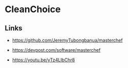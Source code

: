 # CleanChoice

## Links

- <https://github.com/JeremyTubongbanua/masterchef>

- <https://devpost.com/software/masterchef>

- <https://youtu.be/yTz4LIbChr8>
